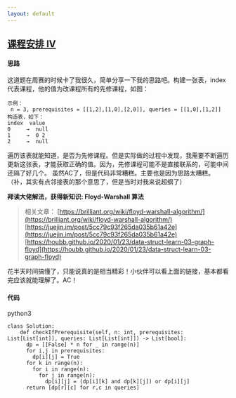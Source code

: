 ```yaml
---
layout: default
---
```


## [课程安排 IV](https://leetcode-cn.com/problems/course-schedule-iv/)

#### 思路
这道题在周赛的时候卡了我很久，简单分享一下我的思路吧。构建一张表，index代表课程，他的值为改课程所有的先修课程，如图：
```
示例：
 n = 3, prerequisites = [[1,2],[1,0],[2,0]], queries = [[1,0],[1,2]]
构造表，如下：
index  value
0     →  null
1     →  0 2
2     →  null
```
遍历该表就能知道，是否为先修课程。但是实际做的过程中发现，我需要不断遍历更新这张表，才能获取正确的值。因为，先修课程可能不是直接联系的，可能中间还隔了好几个。
虽然AC了，但是代码非常糟糕。主要也是因为思路太糟糕。
（补，其实有点邻接表的那个意思了，但是当时对我来说超纲了）

**拜读大佬解法，获得新知识: Floyd-Warshall 算法**
> 相关文章：
> [https://brilliant.org/wiki/floyd-warshall-algorithm/](https://brilliant.org/wiki/floyd-warshall-algorithm/)
> [https://juejin.im/post/5cc79c93f265da035b61a42e](https://juejin.im/post/5cc79c93f265da035b61a42e)
> [https://houbb.github.io/2020/01/23/data-struct-learn-03-graph-floyd](https://houbb.github.io/2020/01/23/data-struct-learn-03-graph-floyd)

花半天时间搞懂了，只能说真的是相当精彩！小伙伴可以看上面的链接，基本都看完应该就能理解了。AC！

#### 代码
python3
```
class Solution:
    def checkIfPrerequisite(self, n: int, prerequisites: List[List[int]], queries: List[List[int]]) -> List[bool]:
      dp = [[False] * n for _ in range(n)]
      for i,j in prerequisites:
        dp[i][j] = True
      for k in range(n):
        for i in range(n):
          for j in range(n):
            dp[i][j] = (dp[i][k] and dp[k][j]) or dp[i][j]
      return [dp[r][c] for r,c in queries]
```

